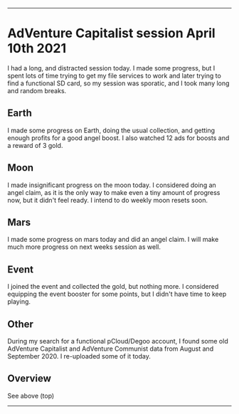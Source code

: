 
***

# AdVenture Capitalist session April 10th 2021

I had a long, and distracted session today. I made some progress, but I spent lots of time trying to get my file services to work and later trying to find a functional SD card, so my session was sporatic, and I took many long and random breaks.

## Earth

I made some progress on Earth, doing the usual collection, and getting enough profits for a good angel boost. I also watched 12 ads for boosts and a reward of 3 gold.

## Moon

I made insignificant progress on the moon today. I considered doing an angel claim, as it is the only way to make even a tiny amount of progress now, but it didn't feel ready. I intend to do weekly moon resets soon.

## Mars

I made some progress on mars today and did an angel claim. I will make much more progress on next weeks session as well.

## Event

I joined the event and collected the gold, but nothing more. I considered equipping the event booster for some points, but I didn't have time to keep playing.

## Other

During my search for a functional pCloud/Degoo account, I found some old AdVenture Capitalist and AdVenture Communist data from August and September 2020. I re-uploaded some of it today.

## Overview

See above (top)

***
